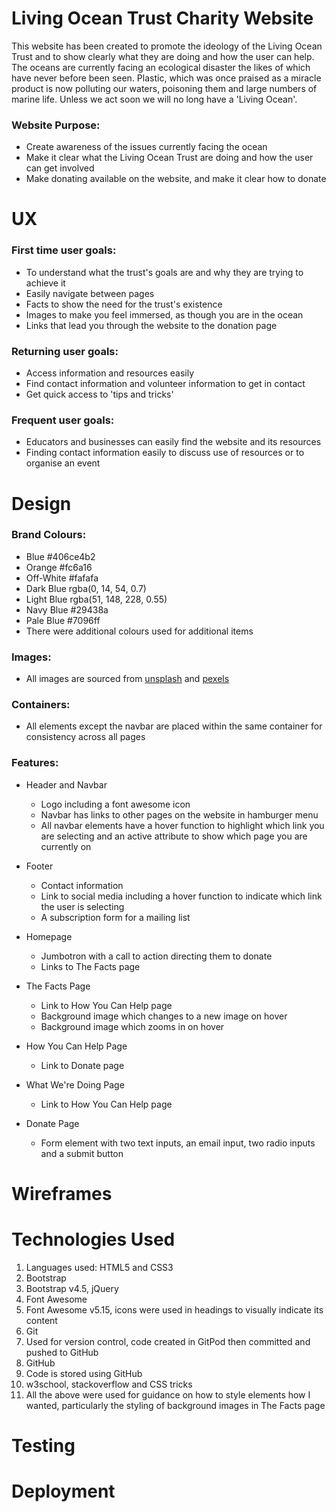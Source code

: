 # Living Ocean Trust Charity Website
This website has been created to promote the ideology of the Living Ocean Trust and to show clearly what they are doing and how the user can help. The oceans are currently
facing an ecological disaster the likes of which have never before been seen. Plastic, which was once praised as a miracle product is now polluting our waters, poisoning them
and large numbers of marine life. Unless we act soon we will no long have a 'Living Ocean'.

### Website Purpose:
* Create awareness of the issues currently facing the ocean
* Make it clear what the Living Ocean Trust are doing and how the user can get involved
* Make donating available on the website, and make it clear how to donate



# UX

### First time user goals:
* To understand what the trust's goals are and why they are trying to achieve it
* Easily navigate between pages
* Facts to show the need for the trust's existence
* Images to make you feel immersed, as though you are in the ocean
* Links that lead you through the website to the donation page

### Returning user goals:
* Access information and resources easily
* Find contact information and volunteer information to get in contact
* Get quick access to 'tips and tricks'

### Frequent user goals:
* Educators and businesses can easily find the website and its resources
* Finding contact information easily to discuss use of resources or to organise an event

# Design

### Brand Colours:
* Blue #406ce4b2
* Orange #fc6a16
* Off-White #fafafa
* Dark Blue rgba(0, 14, 54, 0.7)
* Light Blue rgba(51, 148, 228, 0.55)
* Navy Blue #29438a
* Pale Blue #7096ff
* There were additional colours used for additional items

### Images: 
* All images are sourced from [unsplash](https://unsplash.com/) and [pexels](https://www.pexels.com/)

### Containers:
* All elements except the navbar are placed within the same container for consistency across all pages

### Features:
* Header and Navbar
  * Logo including a font awesome icon
  * Navbar has links to other pages on the website in hamburger menu
  * All navbar elements have a hover function to highlight which link you are selecting and an active attribute to show which page you are currently on

* Footer
  * Contact information
  * Link to social media including a hover function to indicate which link the user is selecting
  * A subscription form for a mailing list
  
* Homepage 
  * Jumbotron with a call to action directing them to donate 
  * Links to The Facts page


* The Facts Page
  * Link to How You Can Help page
  * Background image which changes to a new image on hover
  * Background image which zooms in on hover


* How You Can Help Page
  * Link to Donate page


* What We're Doing Page
  * Link to How You Can Help page


* Donate Page
  * Form element with two text inputs, an email input, two radio inputs and a submit button


# Wireframes

# Technologies Used

1. Languages used: HTML5 and CSS3
1. Bootstrap
  1. Bootstrap v4.5, jQuery
1. Font Awesome 
  1. Font Awesome v5.15, icons were used in headings to visually indicate its content
1. Git
  1. Used for version control, code created in GitPod then committed and pushed to GitHub
1. GitHub
  1. Code is stored using GitHub
1. w3school, stackoverflow and CSS tricks
  1. All the above were used for guidance on how to style elements how I wanted, particularly the styling of background images in The Facts page
  

# Testing 

# Deployment


